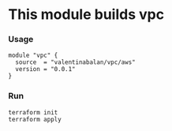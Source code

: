 # This module builds vpc
### Usage
``` 
module "vpc" {
  source  = "valentinabalan/vpc/aws"
  version = "0.0.1"
}
```
### Run
```
terraform init
terraform apply
```
